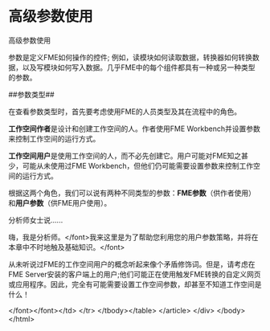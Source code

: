 # 高级参数使用

 高级参数使用

参数是定义FME如何操作的控件; 例如，读模块如何读取数据，转换器如何转换数据，以及写模块如何写入数据。几乎FME中的每个组件都具有一种或另一种类型的参数。

\#\#参数类型\#\#

在查看参数类型时，首先要考虑使用FME的人员类型及其在流程中的角色。

**工作空间作者**是设计和创建工作空间的人。作者使用FME Workbench并设置参数来控制工作空间的运行方式。

**工作空间用户**是使用工作空间的人，而不必先创建它。用户可能对FME知之甚少，可能从未使用过FME Workbench，但他们仍可能需要设置参数来控制工作空间的运行方式。

根据这两个角色，我们可以说有两种不同类型的参数：**FME参数**（供作者使用）和**用户参数**（供FME用户使用）。

 分析师女士说......

嗨，我是分析师。&lt;/font&gt;我来这里是为了帮助您利用您的用户参数策略，并将在本章中不时地触及基础知识。&lt;/font&gt;  
  
从未听说过FME的工作空间用户的概念听起来像个矛盾修饰词。但是，请考虑在FME Server安装的客户端上的用户;他们可能正在使用触发FME转换的自定义网页或应用程序。因此，完全有可能需要设置工作空间参数，却甚至不知道工作空间是什么！

&lt;/font&gt;&lt;/font&gt;&lt;/td&gt; &lt;/tr&gt; &lt;/tbody&gt;&lt;/table&gt; &lt;/article&gt; &lt;/div&gt; &lt;/body&gt;&lt;/html&gt;

